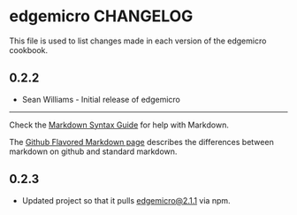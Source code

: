 # edgemicro CHANGELOG

This file is used to list changes made in each version of the edgemicro cookbook.

## 0.2.2
- Sean Williams - Initial release of edgemicro

- - -
Check the [Markdown Syntax Guide](http://daringfireball.net/projects/markdown/syntax) for help with Markdown.

The [Github Flavored Markdown page](http://github.github.com/github-flavored-markdown/) describes the differences between markdown on github and standard markdown.

## 0.2.3
- Updated project so that it pulls edgemicro@2.1.1 via npm.
